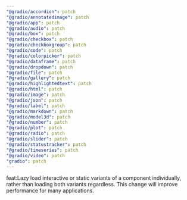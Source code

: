 ```yaml
---
"@gradio/accordion": patch
"@gradio/annotatedimage": patch
"@gradio/app": patch
"@gradio/audio": patch
"@gradio/box": patch
"@gradio/checkbox": patch
"@gradio/checkboxgroup": patch
"@gradio/code": patch
"@gradio/colorpicker": patch
"@gradio/dataframe": patch
"@gradio/dropdown": patch
"@gradio/file": patch
"@gradio/gallery": patch
"@gradio/highlightedtext": patch
"@gradio/html": patch
"@gradio/image": patch
"@gradio/json": patch
"@gradio/label": patch
"@gradio/markdown": patch
"@gradio/model3d": patch
"@gradio/number": patch
"@gradio/plot": patch
"@gradio/radio": patch
"@gradio/slider": patch
"@gradio/statustracker": patch
"@gradio/timeseries": patch
"@gradio/video": patch
"gradio": patch
---
```


feat:Lazy load interactive or static variants of a component individually, rather than loading both variants regardless. This change will improve performance for many applications.
